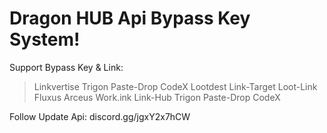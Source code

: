 # Dragon HUB Api Bypass Key System!

Support Bypass Key & Link:
> Linkvertise
> Trigon
> Paste-Drop
> CodeX
> Lootdest
> Link-Target
> Loot-Link
> Fluxus
> Arceus
> Work.ink
> Link-Hub
> Trigon
> Paste-Drop
> CodeX

Follow Update Api:
discord.gg/jgxY2x7hCW
